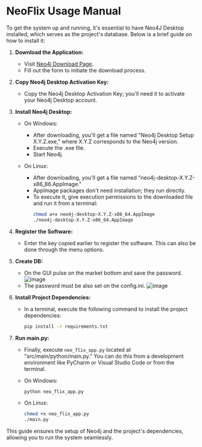 # NeoFlix Usage Manual

To get the system up and running, it's essential to have Neo4J Desktop installed, which serves as the project's database. Below is a brief guide on how to install it:

1. **Download the Application:**
   - Visit [Neo4j Download Page](https://neo4j.com/download/).
   - Fill out the form to initiate the download process.

2. **Copy Neo4j Desktop Activation Key:**
   - Copy the Neo4j Desktop Activation Key; you'll need it to activate your Neo4j Desktop account.

3. **Install Neo4j Desktop:**
   - On Windows:
     - After downloading, you'll get a file named "Neo4j Desktop Setup X.Y.Z.exe," where X.Y.Z corresponds to the Neo4j version.
     - Execute the .exe file.
     - Start Neo4j.

   - On Linux:
     - After downloading, you'll get a file named "neo4j-desktop-X.Y.Z-x86_86.AppImage."
     - AppImage packages don't need installation; they run directly.
     - To execute it, give execution permissions to the downloaded file and run it from a terminal:
       ```bash
       chmod a+x neo4j-desktop-X.Y.Z-x86_64.AppImage
       ./neo4j-desktop-X.Y.Z-x86_64.AppImage
       ```

4. **Register the Software:**
   - Enter the key copied earlier to register the software. This can also be done through the menu options.
  
5. **Create DB:**
   - On the GUI pulse on the market bottom and save the password.
  ![image](https://github.com/US-SSII/SecureStorage-HIDS/assets/72869496/e9c59aff-895b-433a-8fc6-934b420cb6db)
   - The password must be also set on the config.ini.
   ![image](https://github.com/US-SSII/SecureStorage-HIDS/assets/72869496/195e22ff-2bb1-4e15-88fd-fa7a7af1acd5)

5. **Install Project Dependencies:**
   - In a terminal, execute the following command to install the project dependencies:
     ```bash
     pip install -r requirements.txt
     ```

6. **Run main.py:**
   - Finally, execute `neo_flix_app.py` located at "src/main/python/main.py." You can do this from a development environment like PyCharm or Visual Studio Code or from the terminal.
   
   - On Windows:
     ```bash
     python neo_flix_app.py
     ```

   - On Linux:
     ```bash
     chmod +x neo_flix_app.py
     ./main.py
     ```

This guide ensures the setup of Neo4j and the project's dependencies, allowing you to run the system seamlessly.
